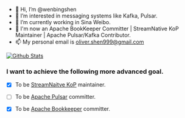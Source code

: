 - 👋 Hi, I’m @wenbingshen
- 👀 I’m interested in messaging systems like Kafka, Pulsar.
- 🌱 I’m currently working in Sina Weibo. 
- 🐣 I'm now an Apache BookKeeper Committer | StreamNative KoP Maintainer | Apache Pulsar/Kafka Contributor.
- 📫 My personal email is oliver.shen999@gmail.com


[![Github Stats](https://github-readme-stats.vercel.app/api?username=wenbingshen&show_icons=true&count_private=true)](https://github.com/wenbingshen)

### I want to achieve the following more advanced goal.
- [x] To be [StreamNaitve KoP](https://github.com/streamnative/kop) maintainer.
- [ ] To be [Apache Pulsar](https://github.com/apache/pulsar) committer.
- [x] To be [Apache Bookkeeper](https://github.com/apache/bookkeeper) committer.



<!-- ### Hi there 👋

Here are some ideas to get you started:

- 🔭 I’m currently working on 
- 🌱 I’m currently learning ...
- 👯 I’m looking to collaborate on ...
- 🤔 I’m looking for help with ...
- 💬 Ask me about ...
- 📫 How to reach me: ...
- 😄 Pronouns: ...
- ⚡ Fun fact: ...
 -->
